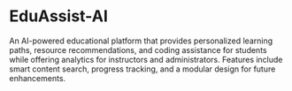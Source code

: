 # EduAssist-AI
An AI-powered educational platform that provides personalized learning paths, resource recommendations, and coding assistance for students while offering analytics for instructors and administrators. Features include smart content search, progress tracking, and a modular design for future enhancements.
